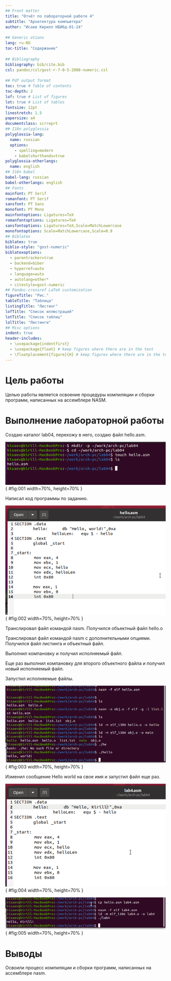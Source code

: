 ```yaml
---
## Front matter
title: "Отчёт по лабораторной работе 4"
subtitle: "Архитектура компьютера"
author: "Исаев Кирилл НБИбд-01-24"

## Generic otions
lang: ru-RU
toc-title: "Содержание"

## Bibliography
bibliography: bib/cite.bib
csl: pandoc/csl/gost-r-7-0-5-2008-numeric.csl

## Pdf output format
toc: true # Table of contents
toc-depth: 2
lof: true # List of figures
lot: true # List of tables
fontsize: 12pt
linestretch: 1.5
papersize: a4
documentclass: scrreprt
## I18n polyglossia
polyglossia-lang:
  name: russian
  options:
	- spelling=modern
	- babelshorthands=true
polyglossia-otherlangs:
  name: english
## I18n babel
babel-lang: russian
babel-otherlangs: english
## Fonts
mainfont: PT Serif
romanfont: PT Serif
sansfont: PT Sans
monofont: PT Mono
mainfontoptions: Ligatures=TeX
romanfontoptions: Ligatures=TeX
sansfontoptions: Ligatures=TeX,Scale=MatchLowercase
monofontoptions: Scale=MatchLowercase,Scale=0.9
## Biblatex
biblatex: true
biblio-style: "gost-numeric"
biblatexoptions:
  - parentracker=true
  - backend=biber
  - hyperref=auto
  - language=auto
  - autolang=other*
  - citestyle=gost-numeric
## Pandoc-crossref LaTeX customization
figureTitle: "Рис."
tableTitle: "Таблица"
listingTitle: "Листинг"
lofTitle: "Список иллюстраций"
lotTitle: "Список таблиц"
lolTitle: "Листинги"
## Misc options
indent: true
header-includes:
  - \usepackage{indentfirst}
  - \usepackage{float} # keep figures where there are in the text
  - \floatplacement{figure}{H} # keep figures where there are in the text
---
```


# Цель работы

Целью работы является освоение процедуры компиляции и сборки программ, написанных на ассемблере NASM.

# Выполнение лабораторной работы

Создаю каталог lab04, перехожу в него, создаю файл hello.asm.

![Файл для программы](image/01.png){ #fig:001 width=70%, height=70% }

Написал код программы по заданию.

![Программа hello.asm](image/02.png){ #fig:002 width=70%, height=70% }

Транслировал файл командой nasm. Получился объектный файл hello.o

Транслировал файл командой nasm с дополнительными опциями.
Получился файл листинга и объектный файл.

Выполнил компановку и получил исполняемый файл.

Еще раз выполнил компановку для второго объектного файла и получил новый исполняемый файл.

Запустил исполняемые файлы.

![Компиляция и запуск программы](image/03.png){ #fig:003 width=70%, height=70% }

Изменил сообщение Hello world на свое имя и запустил файл еще раз.

![Программа в файле lab4.asm](image/04.png){ #fig:004 width=70%, height=70% }

![Сборка и проверка программы lab4.asm](image/05.png){ #fig:005 width=70%, height=70% }

# Выводы

Освоили процесс компиляции и сборки программ, написанных на ассемблере nasm.